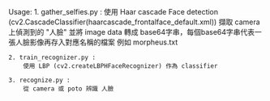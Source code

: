 
Usage:
    1. gather_selfies.py : 
        使用 Haar cascade Face detection (cv2.CascadeClassifier(haarcascade_frontalface_default.xml))
        擷取 camera 上偵測到的 "人臉" 
        並將 image data 轉成 base64字串，每個base64字串代表一張人臉影像再存入對應名稱的檔案
        例如 morpheus.txt

    2. train_recognizer.py : 
        使用 LBP (cv2.createLBPHFaceRecognizer) 作為 classifier

    3. recognize.py : 
        從 camera 或 poto 辨識 人臉

    

